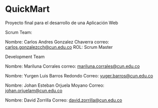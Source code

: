 # QuickMart

Proyecto final para el desarrollo de una Aplicación Web 

Scrum Team:

Nombre: Carlos Andres Gonzalez Chaverra  correo: carlos.gonzalezcch@cun.edu.co ROL: Scrum Master

Development Team

Nombre: Mariluna Corrales  correo: mariluna.corrales@cun.edu.co 

Nombre: Yurgen Luis Barros Redondo  Correo: yuger.barros@cun.edu.co

Nombre: Johan Esteban Orjuela Moyano  Correo: johan.orjuelam@cun.edu.co 

Nombre: David Zorrilla Correo: david.zorrilla@cun.edu.co

